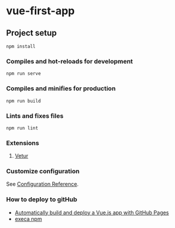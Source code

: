 # vue-first-app

## Project setup
```
npm install
```

### Compiles and hot-reloads for development
```
npm run serve
```

### Compiles and minifies for production
```
npm run build
```

### Lints and fixes files
```
npm run lint
```

### Extensions

1. [Vetur](https://marketplace.visualstudio.com/items?itemName=octref.vetur)

### Customize configuration
See [Configuration Reference](https://cli.vuejs.org/config/).

### How to deploy to gitHub

- [Automatically build and deploy a Vue.js app with GitHub Pages](https://blog.logrocket.com/automatically-build-deploy-vuejs-app-github-pages/)
- [execa npm](https://www.npmjs.com/package/execa)
